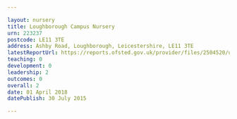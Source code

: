 ```yaml
---

layout: nursery
title: Loughborough Campus Nursery
urn: 223237
postcode: LE11 3TE
address: Ashby Road, Loughborough, Leicestershire, LE11 3TE
latestReportUrl: https://reports.ofsted.gov.uk/provider/files/2504520/urn/223237.pdf
teaching: 0
development: 0
leadership: 2
outcomes: 0
overall: 2
date: 01 April 2018 
datePublish: 30 July 2015

---
```

